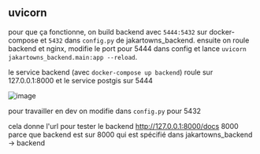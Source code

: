 ## uvicorn
pour que ça fonctionne, on build backend avec `5444:5432` sur docker-compose et `5432` dans `config.py` de jakartowns_backend. ensuite on roule backend et nginx, modifie le port pour 5444 dans config et lance  `uvicorn jakartowns_backend.main:app --reload`.

le service backend (avec `docker-compose up backend`) roule sur 127.0.0.1:8000 et le service postgis sur 5444

![image](https://user-images.githubusercontent.com/84472530/231776202-85bc358f-ab99-438b-8df5-e19756a0e8b8.png)

pour travailler en dev on modifie dans `config.py` pour 5432

cela donne l'url pour tester le backend http://127.0.0.1:8000/docs 8000 parce que backend est sur 8000 qui est spécifié dans jakartowns_backend -> backend
